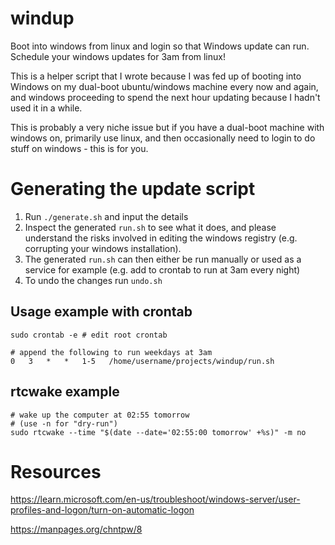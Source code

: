 # windup

Boot into windows from linux and login so that Windows update can run. Schedule your windows updates for 3am from linux!

This is a helper script that I wrote because I was fed up of booting into Windows on my dual-boot ubuntu/windows machine every now and again, and windows proceeding to spend the next hour updating because I hadn't used it in a while.

This is probably a very niche issue but if you have a dual-boot machine with windows on, primarily use linux, and then occasionally need to login to do stuff on windows - this is for you.

# Generating the update script

1. Run `./generate.sh` and input the details
2. Inspect the generated `run.sh` to see what it does, and please understand the risks involved in editing the windows registry (e.g. corrupting your windows installation).
3. The generated `run.sh` can then either be run manually or used as a service for example (e.g. add to crontab to run at 3am every night)
4. To undo the changes run `undo.sh`

## Usage example with crontab

```
sudo crontab -e # edit root crontab

# append the following to run weekdays at 3am
0   3   *   *   1-5   /home/username/projects/windup/run.sh
```

## rtcwake example

```
# wake up the computer at 02:55 tomorrow
# (use -n for "dry-run")
sudo rtcwake --time "$(date --date='02:55:00 tomorrow' +%s)" -m no
```

# Resources

https://learn.microsoft.com/en-us/troubleshoot/windows-server/user-profiles-and-logon/turn-on-automatic-logon

https://manpages.org/chntpw/8
